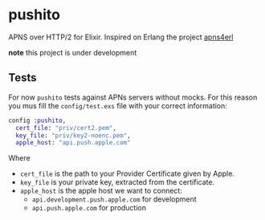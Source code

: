 # pushito
APNS over HTTP/2 for Elixir. Inspired on Erlang the project [apns4erl](https://github.com/inaka/apns4erl)

**note** this project is under development

## Tests

For now `pushito` tests against APNs servers without mocks. For this reason you mus fill the `config/test.exs` file with your correct information:

```elixir
config :pushito,
  cert_file: "priv/cert2.pem",
  key_file: "priv/key2-noenc.pem",
  apple_host: "api.push.apple.com"
```

Where
- `cert_file` is the path to your Provider Certificate given by Apple.
- `key_file` is your private key, extracted from the certificate.
- `apple_host` is the apple host we want to connect:
  -  `api.development.push.apple.com` for development
  -  `api.push.apple.com` for production
